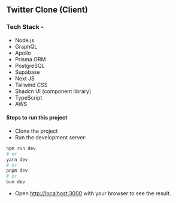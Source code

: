 ## Twitter Clone (Client)

### Tech Stack -

- Node.js
- GraphQL
- Apollo
- Prisma ORM
- PostgreSQL
- Supabase
- Next JS
- Tailwind CSS
- Shadcn UI (component library)
- TypeScript
- AWS

#### Steps to run this project

- Clone the project
- Run the development server:

```bash
npm run dev
# or
yarn dev
# or
pnpm dev
# or
bun dev
```

- Open [http://localhost:3000](http://localhost:3000) with your browser to see the result.